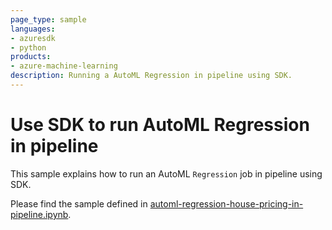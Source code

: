 ```yaml
---
page_type: sample
languages:
- azuresdk
- python
products:
- azure-machine-learning
description: Running a AutoML Regression in pipeline using SDK.
---
```


# Use SDK to run AutoML Regression in pipeline
This sample explains how to run an AutoML `Regression` job in pipeline using SDK.

Please find the sample defined in [automl-regression-house-pricing-in-pipeline.ipynb](automl-regression-house-pricing-in-pipeline.ipynb).
